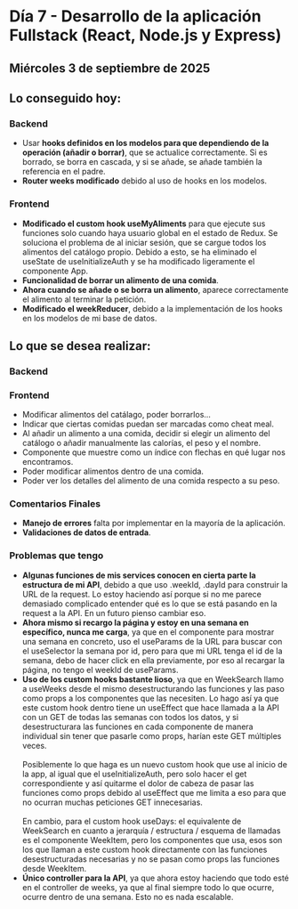 # Día 7 - Desarrollo de la aplicación Fullstack (React, Node.js y Express)

## Miércoles 3 de septiembre de 2025

## Lo conseguido hoy:

### Backend

- Usar **hooks definidos en los modelos para que dependiendo de la operación (añadir o borrar)**, que se actualice correctamente. Si es borrado, se borra en cascada, y si se añade, se añade también la referencia en el padre.
- **Router weeks modificado** debido al uso de hooks en los modelos.

### Frontend

- **Modificado el custom hook useMyAliments** para que ejecute sus funciones solo cuando haya usuario global en el estado de Redux. Se soluciona el problema de al iniciar sesión, que se cargue todos los alimentos del catálogo propio. Debido a esto, se ha eliminado el useState de useInitializeAuth y se ha modificado ligeramente el componente App.
- **Funcionalidad de borrar un alimento de una comida**.
- **Ahora cuando se añade o se borra un alimento**, aparece correctamente el alimento al terminar la petición.
- **Modificado el weekReducer**, debido a la implementación de los hooks en los modelos de mi base de datos.

## Lo que se desea realizar:

### Backend

### Frontend

- Modificar alimentos del catálago, poder borrarlos...
- Indicar que ciertas comidas puedan ser marcadas como cheat meal.
- Al añadir un alimento a una comida, decidir si elegir un alimento del catálogo o añadir manualmente las calorías, el peso y el nombre.
- Componente que muestre como un índice con flechas en qué lugar nos encontramos.
- Poder modificar alimentos dentro de una comida.
- Poder ver los detalles del alimento de una comida respecto a su peso.

### Comentarios Finales

- **Manejo de errores** falta por implementar en la mayoría de la aplicación.
- **Validaciones de datos de entrada**.

### Problemas que tengo

- **Algunas funciones de mis services conocen en cierta parte la estructura de mi API**, debido a que uso .weekId, .dayId para construir la URL de la request. Lo estoy haciendo así porque si no me parece demasiado complicado entender qué es lo que se está pasando en la request a la API. En un futuro pienso cambiar eso.
- **Ahora mismo si recargo la página y estoy en una semana en específico, nunca me carga**, ya que en el componente para mostrar una semana en concreto, uso el useParams de la URL para buscar con el useSelector la semana por id, pero para que mi URL tenga el id de la semana, debo de hacer click en ella previamente, por eso al recargar la página, no tengo el weekId de useParams.
- **Uso de los custom hooks bastante lioso**, ya que en WeekSearch llamo a useWeeks desde el mismo desestructurando las funciones y las paso como props a los componentes que las necesiten. Lo hago así ya que este custom hook dentro tiene un useEffect que hace llamada a la API con un GET de todas las semanas con todos los datos, y si desestructurara las funciones en cada componente de manera individual sin tener que pasarle como props, harían este GET múltiples veces.<br><br>Posiblemente lo que haga es un nuevo custom hook que use al inicio de la app, al igual que el useInitializeAuth, pero solo hacer el get correspondiente y así quitarme el dolor de cabeza de pasar las funciones como props debido al useEffect que me limita a eso para que no ocurran muchas peticiones GET innecesarias.<br><br>En cambio, para el custom hook useDays: el equivalente de WeekSearch en cuanto a jerarquía / estructura / esquema de llamadas es el componente WeekItem, pero los componentes que usa, esos son los que llaman a este custom hook directamente con las funciones desestructuradas necesarias y no se pasan como props las funciones desde WeekItem.
- **Único controller para la API**, ya que ahora estoy haciendo que todo esté en el controller de weeks, ya que al final siempre todo lo que ocurre, ocurre dentro de una semana. Esto no es nada escalable.

